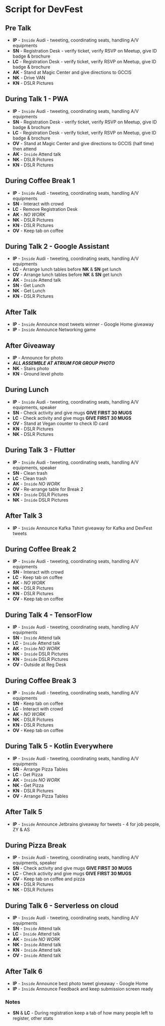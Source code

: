 # Script for DevFest

## Pre Talk
* **IP** - `Inside` Audi - tweeting, coordinating seats, handling A/V equipments
* **SN** - Registration Desk - verify ticket, verify RSVP on Meetup, give ID badge & brochure
* **LC** - Registration Desk - verify ticket, verify RSVP on Meetup, give ID badge & brochure
* **AK** - Stand at Magic Center and give directions to GCCIS
* **NK** - Drive VAN
* **KN** - DSLR Pictures

## During Talk 1 - PWA
* **IP** - `Inside` Audi - tweeting, coordinating seats, handling A/V equipments
* **SN** - Registration Desk - verify ticket, verify RSVP on Meetup, give ID badge & brochure
* **LC** - Registration Desk - verify ticket, verify RSVP on Meetup, give ID badge & brochure
* **OV** - Stand at Magic Center and give directions to GCCIS (half time) then attend
* **AK** - `Inside` Attend talk
* **NK** - DSLR Pictures
* **KN** - DSLR Pictures

## During Coffee Break 1
* **IP** - `Inside` Audi - tweeting, coordinating seats, handling A/V equipments
* **SN** - Interact with crowd
* **LC** - Remove Registration Desk
* **AK** - _NO WORK_
* **NK** - DSLR Pictures
* **KN** - DSLR Pictures
* **OV** - Keep tab on coffee

## During Talk 2 - Google Assistant
* **IP** - `Inside` Audi - tweeting, coordinating seats, handling A/V equipments
* **LC** - Arrange lunch tables before **NK** & **SN** get lunch
* **OV** - Arrange lunch tables before **NK** & **SN** get lunch
* **AK** - `Inside` Attend talk
* **SN** - Get Lunch
* **NK** - Get Lunch
* **KN** - DSLR Pictures

## After Talk
* **IP** - `Inside` Announce most tweets winner - Google Home giveaway
* **IP** - `Inside` Announce Networking game

## After Giveaway
* **IP** - Announce for photo
* **_ALL ASSEMBLE AT ATRIUM FOR GROUP PHOTO_**
* **NK** - Stairs photo
* **KN** - Ground level photo

## During Lunch
* **IP** - `Inside` Audi - tweeting, coordinating seats, handling A/V equipments, speaker 
* **SN** - Check activity and give mugs __GIVE FIRST 30 MUGS__
* **LC** - Check activity and give mugs __GIVE FIRST 30 MUGS__
* **OV** - Stand at Vegan counter to check ID card
* **KN** - DSLR Pictures
* **NK** - DSLR Pictures

## During Talk 3 - Flutter
* **IP** - `Inside` Audi - tweeting, coordinating seats, handling A/V equipments, speaker 
* **SN** - Clean trash
* **LC** - Clean trash
* **AK** - `Inside` _NO WORK_
* **OV** - Re-arrange table for Break 2
* **KN** - `Inside` DSLR Pictures
* **NK** - `Inside` DSLR Pictures

## After Talk 3 
* **IP** - `Inside` Announce Kafka Tshirt giveaway for Kafka and DevFest tweets 

## During Coffee Break 2
* **IP** - `Inside` Audi - tweeting, coordinating seats, handling A/V equipments
* **SN** - Interact with crowd
* **LC** - Keep tab on coffee
* **AK** - _NO WORK_
* **NK** - DSLR Pictures
* **KN** - DSLR Pictures
* **OV** - Keep tab on coffee

## During Talk 4 - TensorFlow
* **IP** - `Inside` Audi - tweeting, coordinating seats, handling A/V equipments
* **SN** - `Inside` Attend talk
* **LC** - `Inside` Attend talk
* **AK** - `Inside` _NO WORK_
* **NK** - `Inside` DSLR Pictures
* **KN** - `Inside` DSLR Pictures
* **OV** - Outside at Reg Desk

## During Coffee Break 3
* **IP** - `Inside` Audi - tweeting, coordinating seats, handling A/V equipments
* **SN** - Keep tab on coffee
* **LC** - Interact with crowd
* **AK** - _NO WORK_
* **NK** - DSLR Pictures
* **KN** - DSLR Pictures
* **OV** - Keep tab on coffee

## During Talk 5 - Kotlin Everywhere
* **IP** - `Inside` Audi - tweeting, coordinating seats, handling A/V equipments
* **SN** - Arrange Pizza Tables
* **LC** - Get Pizza
* **AK** - `Inside` _NO WORK_
* **NK** - Get Pizza
* **KN** - DSLR Pictures
* **OV** - Arrange Pizza Tables

## After Talk 5 
* **IP** - `Inside` Announce Jetbrains giveaway for tweets - 4 for job people, ZY & AS

## During Pizza Break 
* **IP** - `Inside` Audi - tweeting, coordinating seats, handling A/V equipments, speaker 
* **SN** - Check activity and give mugs __GIVE FIRST 30 MUGS__
* **LC** - Check activity and give mugs __GIVE FIRST 30 MUGS__
* **OV** - Keep tab on coffee and pizza
* **KN** - DSLR Pictures
* **NK** - DSLR Pictures

## During Talk 6 - Serverless on cloud
* **IP** - `Inside` Audi - tweeting, coordinating seats, handling A/V equipments
* **SN** - `Inside` Attend talk
* **LC** - `Inside` Attend talk
* **AK** - `Inside` _NO WORK_
* **NK** - `Inside` Attend talk
* **KN** - `Inside` Attend talk
* **OV** - `Inside` Attend talk

## After Talk 6
* **IP** - `Inside` Announce best photo tweet giveaway - Google Home
* **IP** - `Inside` Announce Feedback and keep submission screen ready 




### Notes
* **SN** & **LC** - During registration keep a tab of how many people left to register, other stats




